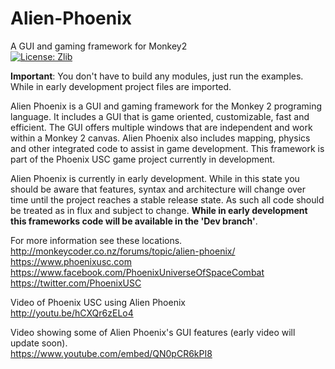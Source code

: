 # Alien-Phoenix
A GUI and gaming framework for Monkey2<br>
[![License: Zlib](https://img.shields.io/badge/License-Zlib-lightgrey.svg)](https://opensource.org/licenses/Zlib)

<b>Important</b>: You don't have to build any modules, just run the examples. While in early development project files are imported.

Alien Phoenix is a GUI and gaming framework for the Monkey 2 programing language. It includes a GUI that is game oriented, customizable, fast and efficient. The GUI offers multiple windows that are independent and work within a Monkey 2 canvas. Alien Phoenix also includes mapping, physics and other integrated code to assist in game development. This framework is part of the Phoenix USC game project currently in development.

Alien Phoenix is currently in early development. While in this state you should be aware that features, syntax and architecture will change over time until the project reaches a stable release state. As such all code should be treated as in flux and subject to change. <b>While in early development this frameworks code will be available in the 'Dev branch'</b>.

For more information see these locations.<br>
http://monkeycoder.co.nz/forums/topic/alien-phoenix/<br>
https://www.phoenixusc.com<br>
https://www.facebook.com/PhoenixUniverseOfSpaceCombat<br>
https://twitter.com/PhoenixUSC<br>

Video of Phoenix USC using Alien Phoenix<br>
http://youtu.be/hCXQr6zELo4

Video showing some of Alien Phoenix's GUI features (early video will update soon).<br>
https://www.youtube.com/embed/QN0pCR6kPI8
